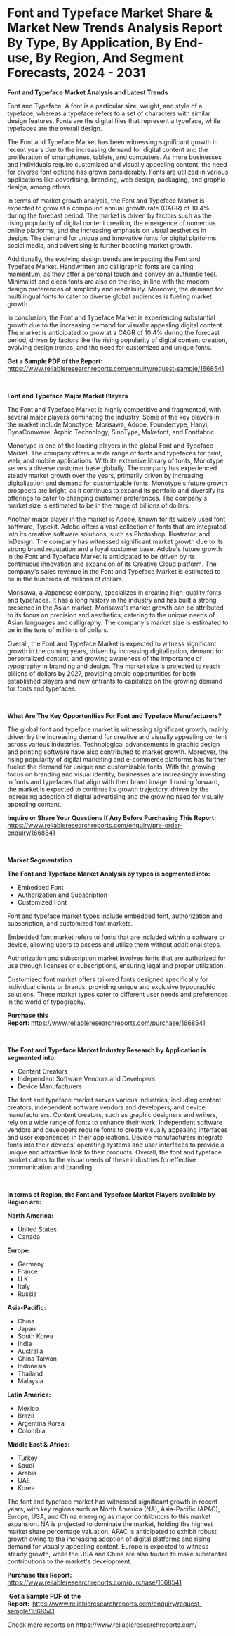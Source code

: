 <p><h1>Font and Typeface Market Share & Market New Trends Analysis Report By Type, By Application, By End-use, By Region, And Segment Forecasts, 2024 - 2031</h1></p><p><strong>Font and Typeface Market Analysis and Latest Trends</strong></p>
<p><p>Font and Typeface: A font is a particular size, weight, and style of a typeface, whereas a typeface refers to a set of characters with similar design features. Fonts are the digital files that represent a typeface, while typefaces are the overall design.</p><p>The Font and Typeface Market has been witnessing significant growth in recent years due to the increasing demand for digital content and the proliferation of smartphones, tablets, and computers. As more businesses and individuals require customized and visually appealing content, the need for diverse font options has grown considerably. Fonts are utilized in various applications like advertising, branding, web design, packaging, and graphic design, among others.</p><p>In terms of market growth analysis, the Font and Typeface Market is expected to grow at a compound annual growth rate (CAGR) of 10.4% during the forecast period. The market is driven by factors such as the rising popularity of digital content creation, the emergence of numerous online platforms, and the increasing emphasis on visual aesthetics in design. The demand for unique and innovative fonts for digital platforms, social media, and advertising is further boosting market growth.</p><p>Additionally, the evolving design trends are impacting the Font and Typeface Market. Handwritten and calligraphic fonts are gaining momentum, as they offer a personal touch and convey an authentic feel. Minimalist and clean fonts are also on the rise, in line with the modern design preferences of simplicity and readability. Moreover, the demand for multilingual fonts to cater to diverse global audiences is fueling market growth.</p><p>In conclusion, the Font and Typeface Market is experiencing substantial growth due to the increasing demand for visually appealing digital content. The market is anticipated to grow at a CAGR of 10.4% during the forecast period, driven by factors like the rising popularity of digital content creation, evolving design trends, and the need for customized and unique fonts.</p></p>
<p><strong>Get a Sample PDF of the Report:&nbsp;</strong> <a href="https://www.reliableresearchreports.com/enquiry/request-sample/1668541">https://www.reliableresearchreports.com/enquiry/request-sample/1668541</a></p>
<p>&nbsp;</p>
<p><strong>Font and Typeface Major Market Players</strong></p>
<p><p>The Font and Typeface Market is highly competitive and fragmented, with several major players dominating the industry. Some of the key players in the market include Monotype, Morisawa, Adobe, Foundertype, Hanyi, DynaComware, Arphic Technology, SinoType, Makefont, and Fontfabric.</p><p>Monotype is one of the leading players in the global Font and Typeface Market. The company offers a wide range of fonts and typefaces for print, web, and mobile applications. With its extensive library of fonts, Monotype serves a diverse customer base globally. The company has experienced steady market growth over the years, primarily driven by increasing digitalization and demand for customizable fonts. Monotype's future growth prospects are bright, as it continues to expand its portfolio and diversify its offerings to cater to changing customer preferences. The company's market size is estimated to be in the range of billions of dollars.</p><p>Another major player in the market is Adobe, known for its widely used font software, Typekit. Adobe offers a vast collection of fonts that are integrated into its creative software solutions, such as Photoshop, Illustrator, and InDesign. The company has witnessed significant market growth due to its strong brand reputation and a loyal customer base. Adobe's future growth in the Font and Typeface Market is anticipated to be driven by its continuous innovation and expansion of its Creative Cloud platform. The company's sales revenue in the Font and Typeface Market is estimated to be in the hundreds of millions of dollars.</p><p>Morisawa, a Japanese company, specializes in creating high-quality fonts and typefaces. It has a long history in the industry and has built a strong presence in the Asian market. Morisawa's market growth can be attributed to its focus on precision and aesthetics, catering to the unique needs of Asian languages and calligraphy. The company's market size is estimated to be in the tens of millions of dollars.</p><p>Overall, the Font and Typeface Market is expected to witness significant growth in the coming years, driven by increasing digitalization, demand for personalized content, and growing awareness of the importance of typography in branding and design. The market size is projected to reach billions of dollars by 2027, providing ample opportunities for both established players and new entrants to capitalize on the growing demand for fonts and typefaces.</p></p>
<p>&nbsp;</p>
<p><strong>What Are The Key Opportunities For Font and Typeface Manufacturers?</strong></p>
<p><p>The global font and typeface market is witnessing significant growth, mainly driven by the increasing demand for creative and visually appealing content across various industries. Technological advancements in graphic design and printing software have also contributed to market growth. Moreover, the rising popularity of digital marketing and e-commerce platforms has further fueled the demand for unique and customizable fonts. With the growing focus on branding and visual identity, businesses are increasingly investing in fonts and typefaces that align with their brand image. Looking forward, the market is expected to continue its growth trajectory, driven by the increasing adoption of digital advertising and the growing need for visually appealing content.</p></p>
<p><strong>Inquire or Share Your Questions If Any Before Purchasing This Report:</strong> <a href="https://www.reliableresearchreports.com/enquiry/pre-order-enquiry/1668541">https://www.reliableresearchreports.com/enquiry/pre-order-enquiry/1668541</a></p>
<p>&nbsp;</p>
<p><strong>Market Segmentation</strong></p>
<p><strong>The Font and Typeface Market Analysis by types is segmented into:</strong></p>
<p><ul><li>Embedded Font</li><li>Authorization and Subscription</li><li>Customized Font</li></ul></p>
<p><p>Font and typeface market types include embedded font, authorization and subscription, and customized font markets. </p><p>Embedded font market refers to fonts that are included within a software or device, allowing users to access and utilize them without additional steps. </p><p>Authorization and subscription market involves fonts that are authorized for use through licenses or subscriptions, ensuring legal and proper utilization. </p><p>Customized font market offers tailored fonts designed specifically for individual clients or brands, providing unique and exclusive typographic solutions. These market types cater to different user needs and preferences in the world of typography.</p></p>
<p><strong>Purchase this Report:&nbsp;</strong><a href="https://www.reliableresearchreports.com/purchase/1668541">https://www.reliableresearchreports.com/purchase/1668541</a></p>
<p>&nbsp;</p>
<p><strong>The Font and Typeface Market Industry Research by Application is segmented into:</strong></p>
<p><ul><li>Content Creators</li><li>Independent Software Vendors and Developers</li><li>Device Manufacturers</li></ul></p>
<p><p>The font and typeface market serves various industries, including content creators, independent software vendors and developers, and device manufacturers. Content creators, such as graphic designers and writers, rely on a wide range of fonts to enhance their work. Independent software vendors and developers require fonts to create visually appealing interfaces and user experiences in their applications. Device manufacturers integrate fonts into their devices' operating systems and user interfaces to provide a unique and attractive look to their products. Overall, the font and typeface market caters to the visual needs of these industries for effective communication and branding.</p></p>
<p>&nbsp;</p>
<p><strong>In terms of Region, the Font and Typeface Market Players available by Region are:</strong></p>
<p>
    <p> <strong> North America: </strong>
        <ul>
            <li>United States</li>
            <li>Canada</li>
        </ul>
        </p> 
    <p> <strong> Europe: </strong>
        <ul>
            <li>Germany</li>
            <li>France</li>
            <li>U.K.</li>
            <li>Italy</li>
            <li>Russia</li>
        </ul>
        </p> 
    <p> <strong> Asia-Pacific: </strong>
        <ul>
            <li>China</li>
            <li>Japan</li>
            <li>South Korea</li>
            <li>India</li>
            <li>Australia</li>
            <li>China Taiwan</li>
            <li>Indonesia</li>
            <li>Thailand</li>
            <li>Malaysia</li>
        </ul>
        </p> 
    <p> <strong> Latin America: </strong>
        <ul>
            <li>Mexico</li>
            <li>Brazil</li>
            <li>Argentina Korea</li>
            <li>Colombia</li>
        </ul>
        </p> 
    <p> <strong> Middle East & Africa: </strong>
        <ul>
            <li>Turkey</li>
            <li>Saudi</li>
            <li>Arabia</li>
            <li>UAE</li>
            <li>Korea</li>
        </ul>
    </p>
    </p>
<p><p>The font and typeface market has witnessed significant growth in recent years, with key regions such as North America (NA), Asia-Pacific (APAC), Europe, USA, and China emerging as major contributors to this market expansion. NA is projected to dominate the market, holding the highest market share percentage valuation. APAC is anticipated to exhibit robust growth owing to the increasing adoption of digital platforms and rising demand for visually appealing content. Europe is expected to witness steady growth, while the USA and China are also touted to make substantial contributions to the market's development.</p></p>
<p><strong>Purchase this Report: </strong><a href="https://www.reliableresearchreports.com/purchase/1668541">https://www.reliableresearchreports.com/purchase/1668541</a></p>
<p>&nbsp;<strong>Get a Sample PDF of the Report:&nbsp;&nbsp;</strong><a href="https://www.reliableresearchreports.com/enquiry/request-sample/1668541">https://www.reliableresearchreports.com/enquiry/request-sample/1668541</a></p>
<p><strong></strong></p>
<p>Check more reports on https://www.reliableresearchreports.com/</p>
